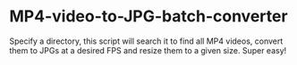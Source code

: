 # MP4-video-to-JPG-batch-converter
Specify a directory, this script will search it to find all MP4 videos, convert them to JPGs at a desired FPS and resize them to a given size. Super easy!
